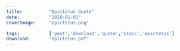 ```yaml
---
title:          "Epictetus Quote"
date:           "2020-01-01"
coverImage:     "epictetus.png"

tags:           ['post','download','quote','stoic','epictetus']
download:       "epictetus.pdf" 
---
```

